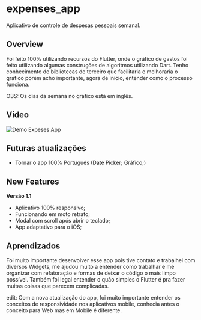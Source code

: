 

# expenses_app

Aplicativo de controle de despesas pessoais semanal.

## Overview

Foi feito 100% utilizando recursos do Flutter, onde o gráfico de gastos foi feito utilizando algumas construções de algoritmos utilizando Dart. Tenho conhecimento de bibliotecas de terceiro que facilitaria e melhoraria o gráfico porém acho importante, agora de inicio, entender como o processo funciona.

OBS: Os dias da semana no gráfico está em inglês.

## Video

![Demo Expeses App](https://j.gifs.com/5QPYOq.gif)

## Futuras atualizações

- Tornar o app 100% Português (Date Picker; Gráfico;)

## New Features

**Versão 1.1**
- Aplicativo 100% responsivo;
- Funcionando em moto retrato;
- Modal com scroll após abrir o teclado;
- App adaptativo para o iOS;

## Aprendizados
Foi muito importante desenvolver esse app pois tive contato e trabalhei com diversos Widgets, me ajudou muito a entender como trabalhar e me organizar com refatoração e formas de deixar o código o mais limpo possível. Também foi legal entender o quão simples o Flutter é pra fazer muitas coisas que parecem complicadas.

edit: Com a nova atualização do app, foi muito importante entender os conceitos de responsividade nos aplicativos mobile, conhecia antes o conceito para Web mas em Mobile é diferente.
